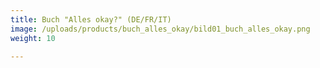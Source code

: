 ```yaml
---
title: Buch "Alles okay?" (DE/FR/IT)
image: /uploads/products/buch_alles_okay/bild01_buch_alles_okay.png
weight: 10

---
```




<script src="https://www.paypal.com/sdk/js?client-id=BAAM4ufOR539XXSDLPbD0-sSd8gP20yLP_11yppM8x_IDxVLM2AtO0W0vs5QYvx3UrHw7kzGj5BTzSbouY&components=hosted-buttons&disable-funding=venmo&currency=CHF"></script>
<div id="paypal-container-NHEJW77NGURTU"></div>
<script>
  paypal.HostedButtons({
    hostedButtonId: "NHEJW77NGURTU",
  }).render("#paypal-container-NHEJW77NGURTU")
</script>